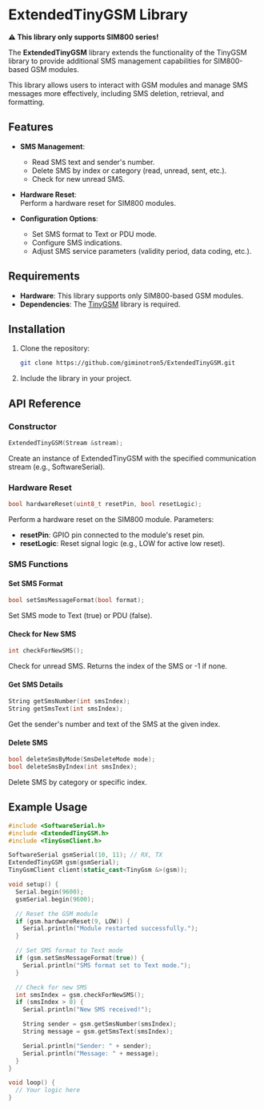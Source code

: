 # ExtendedTinyGSM Library

**⚠ This library only supports SIM800 series!**

The **ExtendedTinyGSM** library extends the functionality of the TinyGSM library to provide additional SMS management capabilities for SIM800-based GSM modules.

This library allows users to interact with GSM modules and manage SMS messages more effectively, including SMS deletion, retrieval, and formatting.

## Features

- **SMS Management**:  
  - Read SMS text and sender's number.
  - Delete SMS by index or category (read, unread, sent, etc.).
  - Check for new unread SMS.
  
- **Hardware Reset**:  
  Perform a hardware reset for SIM800 modules.

- **Configuration Options**:  
  - Set SMS format to Text or PDU mode.
  - Configure SMS indications.
  - Adjust SMS service parameters (validity period, data coding, etc.).

## Requirements

- **Hardware**: This library supports only SIM800-based GSM modules.  
- **Dependencies**: The [TinyGSM](https://github.com/vshymanskyy/TinyGSM) library is required.

## Installation

1. Clone the repository:
   ```bash
   git clone https://github.com/giminotron5/ExtendedTinyGSM.git
   ```
   
2. Include the library in your project.

## API Reference
### Constructor
```cpp
ExtendedTinyGSM(Stream &stream);
```
Create an instance of ExtendedTinyGSM with the specified communication stream (e.g., SoftwareSerial).

### Hardware Reset
```cpp
bool hardwareReset(uint8_t resetPin, bool resetLogic);
```
Perform a hardware reset on the SIM800 module.
Parameters:
- **resetPin**: GPIO pin connected to the module's reset pin.
- **resetLogic**: Reset signal logic (e.g., LOW for active low reset).

### SMS Functions
#### Set SMS Format
```cpp
bool setSmsMessageFormat(bool format);
```
Set SMS mode to Text (true) or PDU (false).

#### Check for New SMS
```cpp
int checkForNewSMS();
```
Check for unread SMS. Returns the index of the SMS or -1 if none.

#### Get SMS Details
```cpp
String getSmsNumber(int smsIndex);
String getSmsText(int smsIndex);
```
Get the sender's number and text of the SMS at the given index.

#### Delete SMS
```cpp
bool deleteSmsByMode(SmsDeleteMode mode);
bool deleteSmsByIndex(int smsIndex);
```
Delete SMS by category or specific index.

## Example Usage
```cpp
#include <SoftwareSerial.h>
#include <ExtendedTinyGSM.h>
#include <TinyGsmClient.h>

SoftwareSerial gsmSerial(10, 11); // RX, TX
ExtendedTinyGSM gsm(gsmSerial);
TinyGsmClient client(static_cast<TinyGsm &>(gsm));

void setup() {
  Serial.begin(9600);
  gsmSerial.begin(9600);

  // Reset the GSM module
  if (gsm.hardwareReset(9, LOW)) {
    Serial.println("Module restarted successfully.");
  }

  // Set SMS format to Text mode
  if (gsm.setSmsMessageFormat(true)) {
    Serial.println("SMS format set to Text mode.");
  }

  // Check for new SMS
  int smsIndex = gsm.checkForNewSMS();
  if (smsIndex > 0) {
    Serial.println("New SMS received!");

    String sender = gsm.getSmsNumber(smsIndex);  
    String message = gsm.getSmsText(smsIndex);  

    Serial.println("Sender: " + sender);  
    Serial.println("Message: " + message);  
  }
}

void loop() {
  // Your logic here
}
```
